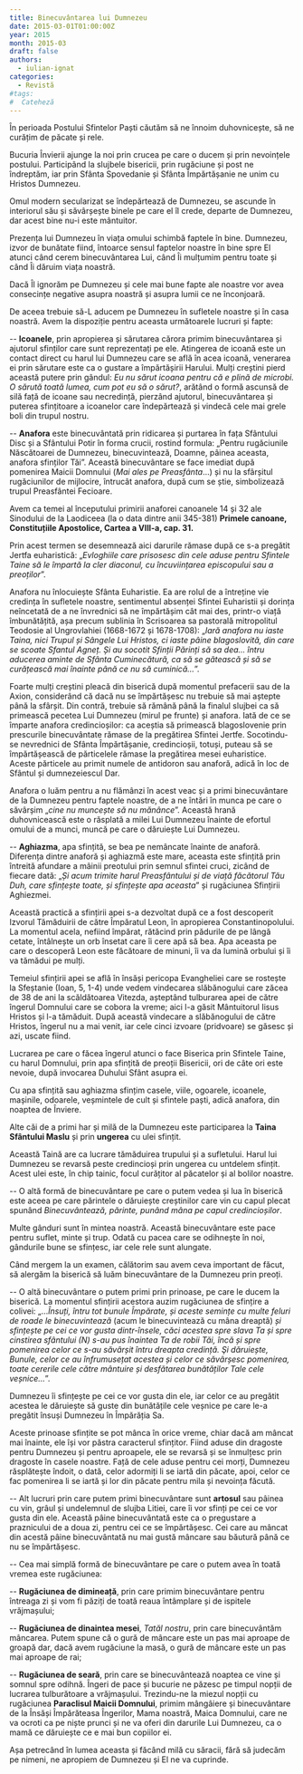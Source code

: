 ```yaml
---
title: Binecuvântarea lui Dumnezeu
date: 2015-03-01T01:00:00Z
year: 2015
month: 2015-03
draft: false
authors: 
  - iulian-ignat
categories:
  - Revistă
#tags:
#  Cateheză
---
```

În perioada Postului Sfintelor Paști căutăm să ne înnoim duhovnicește, să ne curățim de păcate și rele. 

Bucuria Învierii ajunge la noi prin crucea pe care o ducem și prin nevoințele postului. Participând la slujbele bisericii, prin rugăciune și post ne îndreptăm, iar prin Sfânta Spovedanie și Sfânta Împărtășanie ne unim cu Hristos Dumnezeu. 

Omul modern secularizat se îndepărtează de Dumnezeu, se ascunde în interiorul său și săvârșește binele pe care el îl crede, departe de Dumnezeu, dar acest bine nu-i este mântuitor. 

Prezența lui Dumnezeu în viața omului schimbă faptele în bine. Dumnezeu, izvor de bunătate fiind, întoarce sensul faptelor noastre în bine spre El atunci când cerem binecuvântarea Lui, când Îi mulțumim pentru toate și când Îi dăruim viața noastră. 

Dacă Îl ignorăm pe Dumnezeu și cele mai bune fapte ale noastre vor avea consecințe negative asupra noastră și asupra lumii ce ne înconjoară. 

De aceea trebuie să-L aducem pe Dumnezeu în sufletele noastre și în casa noastră. Avem la dispoziție pentru aceasta următoarele lucruri și fapte: 

-- **Icoanele**, prin apropierea și sărutarea cărora primim binecuvântarea și ajutorul sfinților care sunt reprezentați pe ele. Atingerea de icoană este un contact direct cu harul lui Dumnezeu care se află în acea icoană, venerarea ei prin sărutare este ca o gustare a împărtășirii Harului. Mulți creștini pierd această putere prin gândul: _Eu nu sărut icoana pentru că e plină de microbi. O sărută toată lumea, cum pot eu să o sărut?_, arătând o formă ascunsă de silă față de icoane sau necredință, pierzând ajutorul, binecuvântarea și puterea sfințitoare a icoanelor care îndepărtează și vindecă cele mai grele boli din trupul nostru. 

-- **Anafora** este binecuvântată prin ridicarea și purtarea în fața Sfântului Disc și a Sfântului Potir în forma crucii, rostind formula: „Pentru rugăciunile Născătoarei de Dumnezeu, binecuvintează, Doamne, pâinea aceasta, anafora sfinților Tăi”. Această binecuvântare se face imediat după pomenirea Maicii Domnului (_Mai ales pe Preasfânta_…) și nu la sfârșitul rugăciunilor de mijlocire, întrucât anafora, după cum se știe, simbolizează trupul Preasfântei Fecioare. 
 
Avem ca temei al începutului primirii anaforei canoanele 14 și 32 ale Sinodului de la Laodiceea (la o data dintre anii 345-381) **Primele canoane, Constituțiile Apostolice, Cartea a VIII-a, cap. 31.** 

Prin acest termen se desemnează aici darurile rămase după ce s-a pregătit Jertfa euharistică: „_Evloghiile care prisosesc din cele aduse pentru Sfintele Taine să le împartă la cler diaconul, cu încuviințarea episcopului sau a preoților_”. 

Anafora nu înlocuiește Sfânta Euharistie. Ea are rolul de a întreține vie credința în sufletele noastre, sentimentul absenței Sfintei Euharistii și dorința neîncetată de a ne învrednici să ne împărtășim cât mai des, printr-o viață îmbunătățită, așa precum sublinia în Scrisoarea sa pastorală mitropolitul Teodosie al Ungrovlahiei (1668-1672 și 1678-1708): „_Iară anafora nu iaste Taina, nici Trupul și Sângele Lui Hristos, ci iaste pâine blagoslovită, din care se scoate Sfantul Agneț. Și au socotit Sfinții Părinți să sa dea… întru aducerea aminte de Sfânta Cuminecătură, ca să se gătească și să se curățească mai înainte până ce nu să cuminică…_”. 

Foarte mulți creștini pleacă din biserică după momentul prefacerii sau de la Axion, considerând că dacă nu se împărtășesc nu trebuie să mai aștepte până la sfârșit. Din contră, trebuie să rămână până la finalul slujbei ca să primească pecetea Lui Dumnezeu (mirul pe frunte) și anafora. Iată de ce se împarte anafora credincioșilor: ca aceștia să primească blagoslovenie prin prescurile binecuvântate rămase de la pregătirea Sfintei Jertfe. Socotindu-se nevrednici de Sfânta Împărtășanie, credincioșii, totuși, puteau să se împărtășească de părticelele rămase la pregătirea mesei euharistice. Aceste părticele au primit numele de antidoron sau anaforă, adică în loc de Sfântul și dumnezeiescul Dar. 

Anafora o luăm pentru a nu flămânzi în acest veac și a primi binecuvântare de la Dumnezeu pentru faptele noastre, de a ne întări în munca pe care o săvârșim „_cine nu muncește să nu mănânce_”. Această hrană duhovnicească este o răsplată a milei Lui Dumnezeu înainte de efortul omului de a munci, muncă pe care o dăruiește Lui Dumnezeu. 

-- **Aghiazma**, apa sfințită, se bea pe nemâncate înainte de anaforă. Diferența dintre anaforă și aghiazmă este mare, aceasta este sfințită prin întreită afundare a mâinii preotului prin semnul sfintei cruci, zicând de fiecare dată: „_Și acum trimite harul Preasfântului și de viață făcătorul Tău Duh, care sfințește toate, și sfințește apa aceasta_” și rugăciunea Sfințirii Aghiezmei. 

Această practică a sfințirii apei s-a dezvoltat după ce a fost descoperit Izvorul Tămăduirii de către Împăratul Leon, în apropierea Constantinopolului. La momentul acela, nefiind împărat, rătăcind prin pădurile de pe lângă cetate, întâlnește un orb însetat care îi cere apă să bea. Apa aceasta pe care o descoperă Leon este făcătoare de minuni, îi va da lumină orbului și îi va tămădui pe mulți. 

Temeiul sfințirii apei se află în însăși pericopa Evangheliei care se rostește la Sfeștanie (Ioan, 5, 1-4) unde vedem vindecarea slăbănogului care zăcea de 38 de ani la scăldătoarea Vitezda, așteptând tulburarea apei de către îngerul Domnului care se cobora la vreme; aici l-a găsit Mântuitorul Iisus Hristos și l-a tămăduit. După această vindecare a slăbănogului de către Hristos, îngerul nu a mai venit, iar cele cinci izvoare (pridvoare) se găsesc și azi, uscate fiind. 

Lucrarea pe care o făcea îngerul atunci o face Biserica prin Sfintele Taine, cu harul Domnului, prin apa sfințită de preoții Bisericii, ori de câte ori este nevoie, după invocarea Duhului Sfânt asupra ei. 

Cu apa sfințită sau aghiazma sfințim casele, viile, ogoarele, icoanele, mașinile, odoarele, veșmintele de cult și sfintele paști, adică anafora, din noaptea de Înviere. 

Alte căi de a primi har și milă de la Dumnezeu este participarea la **Taina Sfântului Maslu** și prin **ungerea** cu ulei sfințit. 

Această Taină are ca lucrare tămăduirea trupului și a sufletului. Harul lui Dumnezeu se revarsă peste credincioși prin ungerea cu untdelem sfințit. Acest ulei este, în chip tainic, focul curățitor al păcatelor și al bolilor noastre. 

-- O altă formă de binecuvântare pe care o putem vedea și lua în biserică este aceea pe care părintele o dăruiește creștinilor care vin cu capul plecat spunând _Binecuvântează, părinte, punând mâna pe capul credincioșilor_. 

Multe gânduri sunt în mintea noastră. Această binecuvântare este pace pentru suflet, minte și trup. Odată cu pacea care se odihnește în noi, gândurile bune se sfințesc, iar cele rele sunt alungate. 

Când mergem la un examen, călătorim sau avem ceva important de făcut, să alergăm la biserică să luăm binecuvântare de la Dumnezeu prin preoți. 

-- O altă binecuvântare o putem primi prin prinoase, pe care le ducem la biserică. La momentul sfințirii acestora auzim rugăciunea de sfințire a colivei: „…_Însuți, întru tot bunule Împărate, și aceste semințe cu multe feluri de roade le binecuvintează_ (acum le binecuvintează cu mâna dreaptă) _și sfințește pe cei ce vor gusta dintr-însele, căci acestea spre slava Ta și spre cinstirea sfântului (N) s-au pus înaintea Ta de robii Tăi, încă și spre pomenirea celor ce s-au săvârșit întru dreapta credință. Şi dăruiește, Bunule, celor ce au înfrumusețat acestea și celor ce săvârșesc pomenirea, toate cererile cele către mântuire și desfătarea bunătăților Tale cele veșnice…_”. 

Dumnezeu îi sfințește pe cei ce vor gusta din ele, iar celor ce au pregătit acestea le dăruiește să guste din bunătățile cele veșnice pe care le-a pregătit însuși Dumnezeu în Împărăția Sa. 

Aceste prinoase sfințite se pot mânca în orice vreme, chiar dacă am mâncat mai înainte, ele își vor păstra caracterul sfințitor. Fiind aduse din dragoste pentru Dumnezeu și pentru aproapele, ele se revarsă și se înmulțesc prin dragoste în casele noastre. Față de cele aduse pentru cei morți, Dumnezeu răsplătește îndoit, o dată, celor adormiți li se iartă din păcate, apoi, celor ce fac pomenirea li se iartă și lor din păcate pentru mila și nevoința făcută. 

-- Alt lucruri prin care putem primi binecuvântare sunt **artosul** sau pâinea cu vin, grâul și undelemnul de slujba Litiei, care îi vor sfinți pe cei ce vor gusta din ele. Această pâine binecuvântată este ca o pregustare a praznicului de a doua zi, pentru cei ce se împărtășesc. Cei care au mâncat din acestă pâine binecuvântată nu mai gustă mâncare sau băutură până ce nu se împărtășesc.

-- Cea mai simplă formă de binecuvântare pe care o putem avea în toată vremea este rugăciunea: 

-- **Rugăciunea de dimineață**, prin care primim binecuvântare pentru întreaga zi și vom fi păziți de toată reaua întâmplare și de ispitele vrăjmașului;

-- **Rugăciunea de dinaintea mesei**, _Tatăl nostru_, prin care binecuvântăm mâncarea. Putem spune că o gură de mâncare este un pas mai aproape de groapă dar, dacă avem rugăciune la masă, o gură de mâncare este un pas mai aproape de rai; 

-- **Rugăciunea de seară**, prin care se binecuvântează noaptea ce vine și somnul spre odihnă. Îngeri de pace și bucurie ne păzesc pe timpul nopții de lucrarea tulburătoare a vrăjmașului. Trezindu-ne la miezul nopții cu rugăciunea **Paraclisul Maicii Domnului**, primim mângâiere și binecuvântare de la Însăși Împărăteasa Îngerilor, Mama noastră, Maica Domnului, care ne va ocroti ca pe niște prunci și ne va oferi din darurile Lui Dumnezeu, ca o mamă ce dăruiește ce e mai bun copiilor ei. 
 
Așa petrecând în lumea aceasta și făcând milă cu săracii, fără să judecăm pe nimeni, ne apropiem de Dumnezeu și El ne va cuprinde.